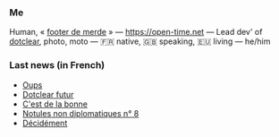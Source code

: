 ### Me

Human, « [footer de merde](https://open-time.net/post/2013/07/17/La-veritable-histoire-du-Footer-de-merde-) » — https://open-time.net — Lead dev' of [dotclear](https://git.dotclear.org/dev/dotclear), photo, moto — 🇫🇷 native, 🇬🇧 speaking, 🇪🇺 living — he/him

### Last news (in French)

<!-- BLOG-POST-LIST:START -->
- [Oups](https://open-time.net/post/2022/05/12/Oups)
- [Dotclear futur](https://open-time.net/post/2022/05/11/Dotclear-futur)
- [C&#39;est de la bonne](https://open-time.net/post/2022/05/10/C-est-de-la-bonne)
- [Notules non diplomatiques n° 8](https://open-time.net/post/2022/05/09/Notules-non-diplomatiques-n-8)
- [Décidément](https://open-time.net/post/2022/05/08/Decidement)
<!-- BLOG-POST-LIST:END -->
